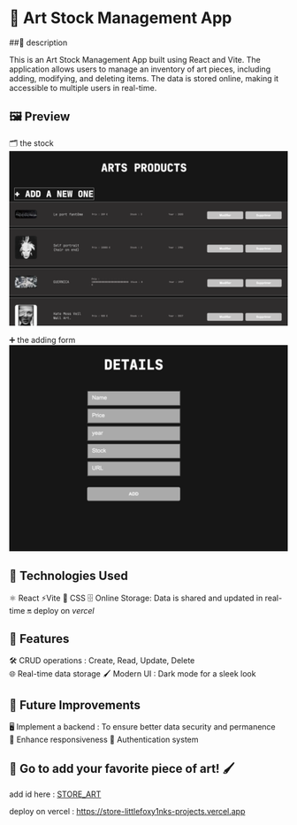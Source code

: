 # 🎨 Art Stock Management App

##📌 description

This is an Art Stock Management App built using React and Vite. The application allows users to manage an inventory of art pieces, including adding, modifying, and deleting items. The data is stored online, making it accessible to multiple users in real-time.

## 🖼️ Preview
🗂️​ the stock 
![home page](stock.png)


➕​ the adding form
![add stock](addstock.png)

## 🚀 Technologies Used

⚛️ React 
⚡Vite 
🎨 CSS
🗄️ Online Storage: Data is shared and updated in real-time
🔛​ deploy on *vercel*

## 🎯 Features

🛠️ CRUD operations : Create, Read, Update, Delete  
🌐 Real-time data storage 
🖌️ Modern UI : Dark mode for a sleek look

## 🔧 Future Improvements

🖥️  Implement a backend : To ensure better data security and permanence  
📱  Enhance responsiveness
🔑  Authentication system 

## 🎨 Go to add your favorite piece of art! 🖌️
add id here : [STORE_ART](https://littlefoxy1nk.github.io/TODOLIST/)











deploy on vercel : https://store-littlefoxy1nks-projects.vercel.app
